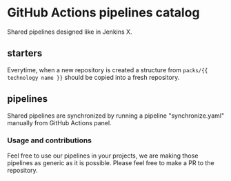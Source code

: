 GitHub Actions pipelines catalog
================================

Shared pipelines designed like in Jenkins X.

## starters

Everytime, when a new repository is created a structure from `packs/{{ technology name }}` should be copied into a fresh repository.

## pipelines

Shared pipelines are synchronized by running a pipeline "synchronize.yaml" manually from GitHub Actions panel.

### Usage and contributions

Feel free to use our pipelines in your projects, we are making those pipelines as generic as it is possible.
Please feel free to make a PR to the repository.
